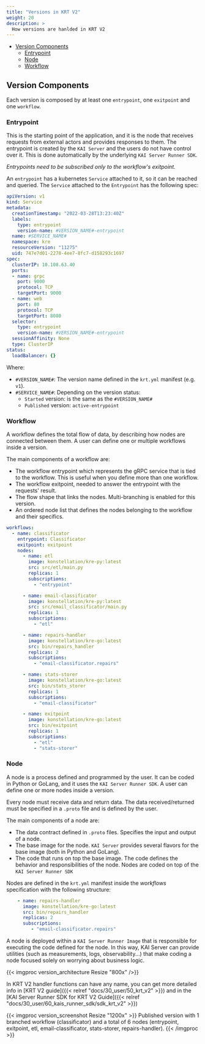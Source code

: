 ```yaml
---
title: "Versions in KRT V2"
weight: 20
description: >
  How versions are hanlded in KRT V2
---
```


- [Version Components](#version-components)
  - [Entrypoint](#entrypoint)
  - [Node](#node)
  - [Workflow](#workflow)

## Version Components

Each version is composed by at least one `entrypoint`, one `exitpoint` and one `workflow`.

### Entrypoint

This is the starting point of the application, and it is the node that receives requests from
external actors and provides responses to them.
The entrypoint is created by the `KAI Server` and the users do not have control over it.
This is done automatically by the underlying `KAI Server Runner SDK`.

_Entrypoints need to be subscribed only to the workflow's exitpoint._

An `entrypoint` has a kubernetes `Service` attached to it, so it can be reached and queried.
The `Service` attached to the `Entrypoint` has the following spec:

```yml
apiVersion: v1
kind: Service
metadata:
  creationTimestamp: "2022-03-28T13:23:40Z"
  labels:
    type: entrypoint
    version-name: #VERSION_NAME#-entrypoint
  name: #SERVICE_NAME#
  namespace: kre
  resourceVersion: "11275" 
  uid: 747e7d01-2278-4ee7-8fc7-d158293c1697 
spec:
  clusterIP: 10.108.63.40
  ports:
  - name: grpc
    port: 9000
    protocol: TCP
    targetPort: 9000
  - name: web
    port: 80
    protocol: TCP
    targetPort: 8080
  selector:
    type: entrypoint
    version-name: #VERSION_NAME#-entrypoint
  sessionAffinity: None
  type: ClusterIP
status:
  loadBalancer: {}   
```

Where:

- `#VERSION_NAME#`: The version name defined in the `krt.yml` manifest (e.g. `v1`).
- `#SERVICE_NAME#`: Depending on the version status:
  - `Started` version: is the same as the `#VERSION_NAME#`
  - `Published` version: `active-entrypoint`

### Workflow

A workflow defines the total flow of data, by describing how nodes are connected between them.
A user can define one or multiple workflows inside a version.

The main components of a workflow are:

- The workflow entrypoint which represents the gRPC service that is tied to the workflow.
  This is useful when you define more than one workflow.
- The workflow exitpoint, needed to answer the entrypoint with the requests' result.
- The flow shape that links the nodes. Multi-branching is enabled for this version.
- An ordered node list that defines the nodes belonging to the workflow and their specifics.

```yml
workflows:
  - name: classificator
    entrypoint: Classificator
    exitpoint: exitpoint
    nodes:
      - name: etl
        image: konstellation/kre-py:latest
        src: src/etl/main.py
        replicas: 1
        subscriptions:
          - "entrypoint"

      - name: email-classificator
        image: konstellation/kre-py:latest
        src: src/email_classificator/main.py
        replicas: 1
        subscriptions:
          - "etl"

      - name: repairs-handler
        image: konstellation/kre-go:latest
        src: bin/repairs_handler
        replicas: 2
        subscriptions:
          - "email-classificator.repairs"

      - name: stats-storer
        image: konstellation/kre-go:latest
        src: bin/stats_storer
        replicas: 1
        subscriptions:
          - "email-classificator"

      - name: exitpoint
        image: konstellation/kre-go:latest
        src: bin/exitpoint
        replicas: 1
        subscriptions:
          - "etl"
          - "stats-storer"
```

### Node

A node is a process defined and programmed by the user. It can be coded in Python or GoLang,
and it uses the `KAI Server Runner SDK`.
A user can define one or more nodes inside a version.

Every node must receive data and return data. The data received/returned must be specified in a
`.proto` file and is defined by the user.

The main components of a node are:

- The data contract defined in `.proto` files. Specifies the input and output of a node.
- The base image for the node. `KAI Server` provides several flavors for the base image
  (both in Python and GoLang).
- The code that runs on top the base image. The code defines the behavior and responsibilities
  of the node. Nodes are coded on top of the `KAI Server Runner SDK`

Nodes are defined in the `krt.yml` manifest inside the _workflows_ specification
with the following structure:

```yml
    - name: repairs-handler
      image: konstellation/kre-go:latest
      src: bin/repairs_handler
      replicas: 2
      subscriptions:
         - "email-classificator.repairs"
```

A node is deployed within a `KAI Server Runner Image` that is responsible for executing the
code defined for the node.
In this way, KAI Server can provide utilities (such as measurements, logs, observability...)
that make coding a node focused solely on worrying about business logic.

{{< imgproc version_architecture Resize "800x" />}}

In KRT V2 handler functions can have any name, you can get more detailed info in
[KRT V2 guide]({{< relref "docs/30_user/50_krt_v2" >}})
and in the [KAI Server Runner SDK for KRT V2 Guide]({{< relref "docs/30_user/60_kais_runner_sdk/sdk_krt_v2" >}})

{{< imgproc version_screenshot Resize "1200x" >}}
Published version with 1 branched workflow (classificator) and a total of 6 nodes
(entrypoint, exitpoint, etl, email-classificator, stats-storer, repairs-handler).
{{< /imgproc >}}
